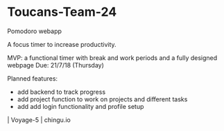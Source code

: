 # Toucans-Team-24
Pomodoro webapp

A focus timer to increase productivity.

MVP: a functional timer with break and work periods and a fully designed webpage
Due: 21/7/18 (Thursday)

Planned features:

- add backend to track progress
- add project function to work on projects and different tasks
- add add login functionality and profile setup


| Voyage-5 | chingu.io
